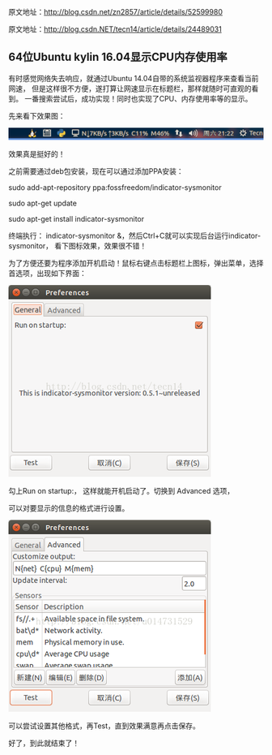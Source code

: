 
原文地址：http://blog.csdn.net/zn2857/article/details/52599980

原文地址：http://blog.csdn.NET/tecn14/article/details/24489031

## 64位Ubuntu kylin 16.04显示CPU内存使用率 

有时感觉网络失去响应，就通过Ubuntu 14.04自带的系统监视器程序来查看当前网速，
但是这样很不方便，遂打算让网速显示在标题栏，那样就随时可直观的看到。
一番搜索尝试后，成功实现！同时也实现了CPU、内存使用率等的显示。

先来看下效果图：

![](images/b0c63fbd.png)

效果真是挺好的！

之前需要通过deb包安装，现在可以通过添加PPA安装：


   sudo add-apt-repository ppa:fossfreedom/indicator-sysmonitor  

   sudo apt-get update  

   sudo apt-get install indicator-sysmonitor  


终端执行：  indicator-sysmonitor &，然后Ctrl+C就可以实现后台运行indicator-sysmonitor，
看下图标效果，效果很不错！

为了方便还要为程序添加开机启动！鼠标右键点击标题栏上图标，弹出菜单，选择首选项，出现如下界面：

![](images/10a411fa.png)

勾上Run on startup:， 这样就能开机启动了。切换到 Advanced 选项，

可以对要显示的信息的格式进行设置。

![](images/d9c40a38.png)

可以尝试设置其他格式，再Test，直到效果满意再点击保存。

好了，到此就结束了！
